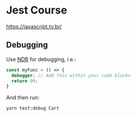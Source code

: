 # Jest Course

https://javascript.tv.br/

## Debugging

Use [NDB](https://www.npmjs.com/package/ndb) for debugging, i.e.:

```js
const myFunc = () => {
  debugger; // Add this within your code blocks
  return 99;
}
```

And then run:

```
yarn test:debug Cart
```
